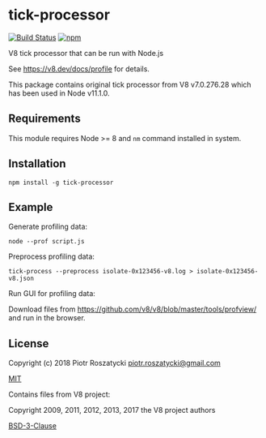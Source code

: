 # tick-processor

<!-- markdownlint-disable MD013 -->
[![Build Status](https://secure.travis-ci.org/dex4er/js-tick-processor.svg)](http://travis-ci.org/dex4er/js-tick-processor) [![npm](https://img.shields.io/npm/v/tick-processor.svg)](https://www.npmjs.com/package/tick-processor)
<!-- markdownlint-enable MD013 -->

V8 tick processor that can be run with Node.js

See <https://v8.dev/docs/profile> for details.

This package contains original tick processor from V8 v7.0.276.28 which has been
used in Node v11.1.0.

## Requirements

This module requires Node >= 8 and `nm` command installed in system.

## Installation

```shell
npm install -g tick-processor
```

## Example

Generate profiling data:

```console
node --prof script.js
```

Preprocess profiling data:

```console
tick-process --preprocess isolate-0x123456-v8.log > isolate-0x123456-v8.json
```

Run GUI for profiling data:

Download files from <https://github.com/v8/v8/blob/master/tools/profview/> and
run in the browser.

## License

Copyright (c) 2018 Piotr Roszatycki <piotr.roszatycki@gmail.com>

[MIT](https://opensource.org/licenses/MIT)

Contains files from V8 project:

Copyright 2009, 2011, 2012, 2013, 2017 the V8 project authors

[BSD-3-Clause](https://opensource.org/licenses/BSD-3-Clause)
